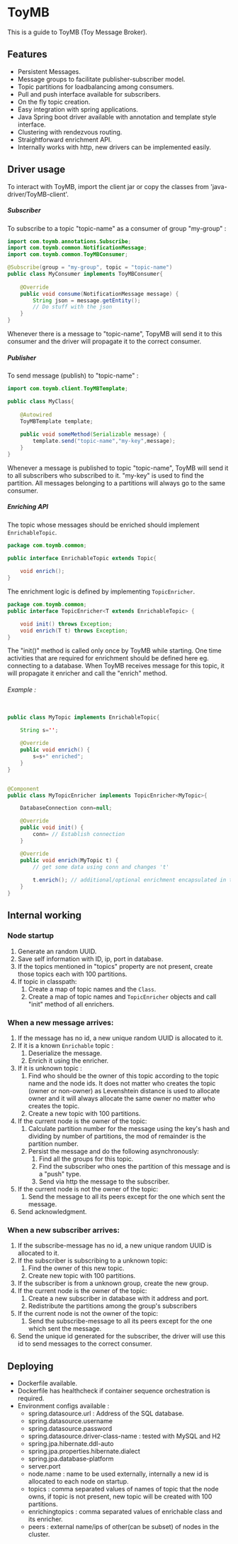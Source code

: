 # ToyMB

This is a guide to ToyMB (Toy Message Broker).

## Features
- Persistent Messages.
- Message groups to facilitate publisher-subscriber model. 
- Topic partitions for loadbalancing among consumers.
- Pull and push interface available for subscribers.
- On the fly topic creation.
- Easy integration with spring applications.
- Java Spring boot driver available with annotation and template style interface.
- Clustering with rendezvous routing.
- Straightforward enrichment API.
- Internally works with http, new drivers can be implemented easily. 

## Driver usage
To interact with ToyMB, import the client jar or copy the classes from 'java-driver/ToyMB-client'.
##### Subscriber
To subscribe to a topic "topic-name" as a consumer of group "my-group" :
```java
import com.toymb.annotations.Subscribe;
import com.toymb.common.NotificationMessage;
import com.toymb.common.ToyMBConsumer;

@Subscribe(group = "my-group", topic = "topic-name")
public class MyConsumer implements ToyMBConsumer{
	
	@Override
	public void consume(NotificationMessage message) {
		String json = message.getEntity();
		// Do stuff with the json	
	}
}
```
Whenever there is a message to "topic-name", TopyMB will send it to this consumer and the driver will propagate it to the correct consumer. 
##### Publisher
To send message (publish) to "topic-name" :
```java
import com.toymb.client.ToyMBTemplate;

public class MyClass{
	
	@Autowired
	ToyMBTemplate template;
	
	public void someMethod(Serializable message) {
		template.send("topic-name","my-key",message);
	}
}
```
Whenever a message is published to topic "topic-name", ToyMB will send it to all subscribers who subscribed to it. "my-key" is used to find the partition. All messages belonging to a partitions will always go to the same consumer.
##### Enriching API 
The topic whose messages should be enriched should implement `EnrichableTopic`.
```java
package com.toymb.common;

public interface EnrichableTopic extends Topic{
	
	void enrich();
}
```
The enrichment logic is defined by implementing `TopicEnricher`.
```java
package com.toymb.common;
public interface TopicEnricher<T extends EnrichableTopic> {

	void init() throws Exception;
	void enrich(T t) throws Exception;
}
```
The "init()" method is called only once by ToyMB while starting. One time activities that are required for enrichment should be defined here eg. connecting to a database.
When ToyMB receives message for this topic, it will propagate it  enricher and call the "enrich" method.
###### Example : 
```java

public class MyTopic implements EnrichableTopic{

	String s='';
	
	@Override
	public void enrich() {
		s=s+" enriched";
	}
}


@Component
public class MyTopicEnricher implements TopicEnricher<MyTopic>{

	DatabaseConnection conn=null;

	@Override
	public void init() {	
		conn= // Establish connection
	}

	@Override
	public void enrich(MyTopic t) {
		// get some data using conn and changes 't'
		
		t.enrich(); // additional/optional enrichment encapsulated in the Topic
	}
}
```

<div style="page-break-after: always;"></div>


## Internal working
### Node startup
1. Generate an random UUID.
2. Save self information with ID, ip, port in database.
3. If the topics mentioned in "topics" property are not present, create those topics each with 100 partitions.
4. If topic in classpath:
	1. Create a map of topic names and the `Class`.
	2. Create a map of topic names and `TopicEnricher` objects and call "init" method of all enrichers.

### When a new message arrives:
1. If the message has no id, a new unique random UUID is allocated to it.
2. If it is a known `Enrichable` topic :
	1. Deserialize the message.
	2. Enrich it using the enricher.
3. If it is unknown topic :
	1. Find who should be the owner of this topic according to the topic name and the node ids. It does not matter who creates the topic (owner or non-owner) as Levenshtein distance is used to allocate owner and it will always allocate the same owner no matter who creates the topic.
	2. Create a new topic with 100 partitions.
4. If the current node is the owner of the topic:
	1. Calculate partition number for the message using the key's hash and dividing by number of partitions, the mod of remainder is the partition number.
	2. Persist the message and do the following asynchronously:
		1. Find all the groups for this topic.
		2. Find the subscriber who ones the partition of this message and is a "push" type.
		3. Send via http the message to the subscriber.
5. If the current node is not the owner of the topic:
	1. Send the message to all its peers except for the one which sent the message.
6. Send acknowledgment.

<div style="page-break-after: always;"></div>


### When a new subscriber arrives:
1. If the subscribe-message has no id, a new unique random UUID is allocated to it.
2. If the subscriber is subscribing to a unknown topic:
	1. Find the owner of this new topic.
	2. Create new topic with 100 partitions.
3. If the subscriber is from a unknown group, create the new group.
4. If the current node is the owner of the topic:
	1. Create a new subscriber in database with it address and port.
	2. Redistribute the partitions among the group's subscribers 
5. If the current node is not the owner of the topic:
	1. Send the subscribe-message to all its peers except for the one which sent the message.
6. Send the unique id generated for the subscriber, the driver will use this id to send messages to the correct consumer.

	
## Deploying 
- Dockerfile available.
- Dockerfile has healthcheck if container sequence orchestration is required.
- Environment configs available :
	- spring.datasource.url : Address of the SQL database.
	- spring.datasource.username
	- spring.datasource.password
	- spring.datasource.driver-class-name : tested with MySQL and H2
	- spring.jpa.hibernate.ddl-auto 
	- spring.jpa.properties.hibernate.dialect
	- spring.jpa.database-platform
	- server.port
	- node.name : name to be used externally, internally a new id is allocated to each node on startup.
	- topics : comma separated values of names of topic that the node owns, if topic is not present, new topic will be created with 100 partitions.
	- enrichingtopics : comma separated values of enrichable class and its enricher.
	- peers : external name/ips of other(can be subset) of nodes in the cluster.
	

